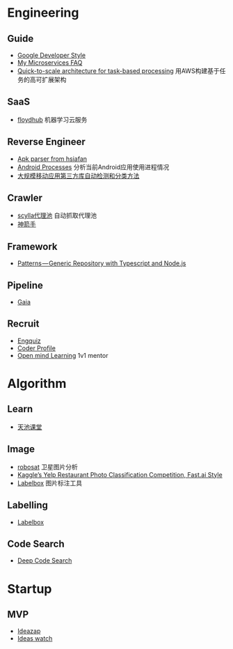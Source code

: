 # Engineering

## Guide

* [Google Developer Style](https://developers.google.com/style/highlights) [](http://www.shenjian.io)
* [My Microservices FAQ](https://jimmybogard.com/my-microservices-faq)
* [Quick-to-scale architecture for task-based processing](http://www.bnikolic.co.uk/blog/quick-scaling-aws.html)  用AWS构建基于任务的高可扩展架构

## SaaS

* [floydhub](https://www.floydhub.com/) 机器学习云服务

## Reverse Engineer

* [Apk parser from hsiafan](https://github.com/hsiafan/apk-parser)
* [Android Processes](https://github.com/jaredrummler/AndroidProcesses) 分析当前Android应用使用进程情况
* [大规模移动应用第三方库自动检测和分类方法](http://www.jos.org.cn/html/2017/6/5221.htm)

## Crawler

* [scylla代理池](https://scylla.wildcat.io/) 自动抓取代理池
* [神箭手](http://www.shenjian.io)

## Framework

* [Patterns — Generic Repository with Typescript and Node.js](https://hackernoon.com/generic-repository-with-typescript-and-node-js-731c10a1b98e)

## Pipeline

* [Gaia](https://github.com/gaia-pipeline/gaia)

## Recruit

* [Engquiz](http://www.engquiz.me/)
* [Coder Profile](https://www.coderlist.io/)
* [Open mind Learning](https://www.openmindlearning.com/) 1v1 mentor

# Algorithm

## Learn

* [天池课堂](https://tianchi.aliyun.com/learn/index.htm)

## Image

* [robosat](https://github.com/mapbox/robosat)  卫星图片分析
* [Kaggle’s Yelp Restaurant Photo Classification Competition, Fast.ai Style](https://harveynick.com/2018/06/24/kaggles-yelp-restaurant-photo-classification-competition-fast-ai-style-part-1/)
* [Labelbox](https://github.com/Labelbox/Labelbox)  图片标注工具

## Labelling

* [Labelbox](https://github.com/Labelbox/Labelbox)

## Code Search

* [Deep Code Search](https://blog.acolyer.org/2018/06/26/deep-code-search/)

# Startup

## MVP
* [Ideazap](https://ideazap.xyz/)
* [Ideas watch](https://www.ideaswatch.com/)

